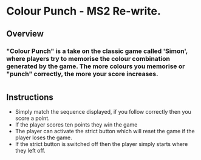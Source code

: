 # Colour Punch - MS2 Re-write.
## Overview
### "Colour Punch" is a take on the classic game called 'Simon', where players try to memorise the colour combination generated by the game. The more colours you memorise or "punch" correctly, the more your score increases.
#
## Instructions
* Simply match the sequence displayed, if you follow correctly then you score a point.
* If the player scores ten points they win the game
* The player can activate the strict button which will reset the game if the player loses the game. 
* If the strict button is switched off then the player simply starts where they left off.
#
